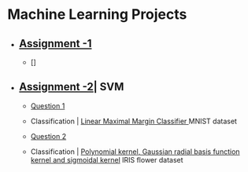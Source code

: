 # Machine Learning Projects

- ## [Assignment -1]()
     - []
- ## [Assignment -2](https://github.com/pintuiitbhi/Data-Science/tree/master/Assignment-2)| SVM
     - [Question 1](https://github.com/pintuiitbhi/Data-Science/tree/master/Assignment-2/Question-1)
      
     - Classification | [Linear Maximal Margin Classifier ]() MNIST dataset
     - [Question 2](https://github.com/pintuiitbhi/Data-Science/tree/master/Assignment-2/Question-2)
      
     - Classification | [Polynomial kernel, Gaussian radial basis function kernel and sigmoidal kernel]() IRIS flower dataset

